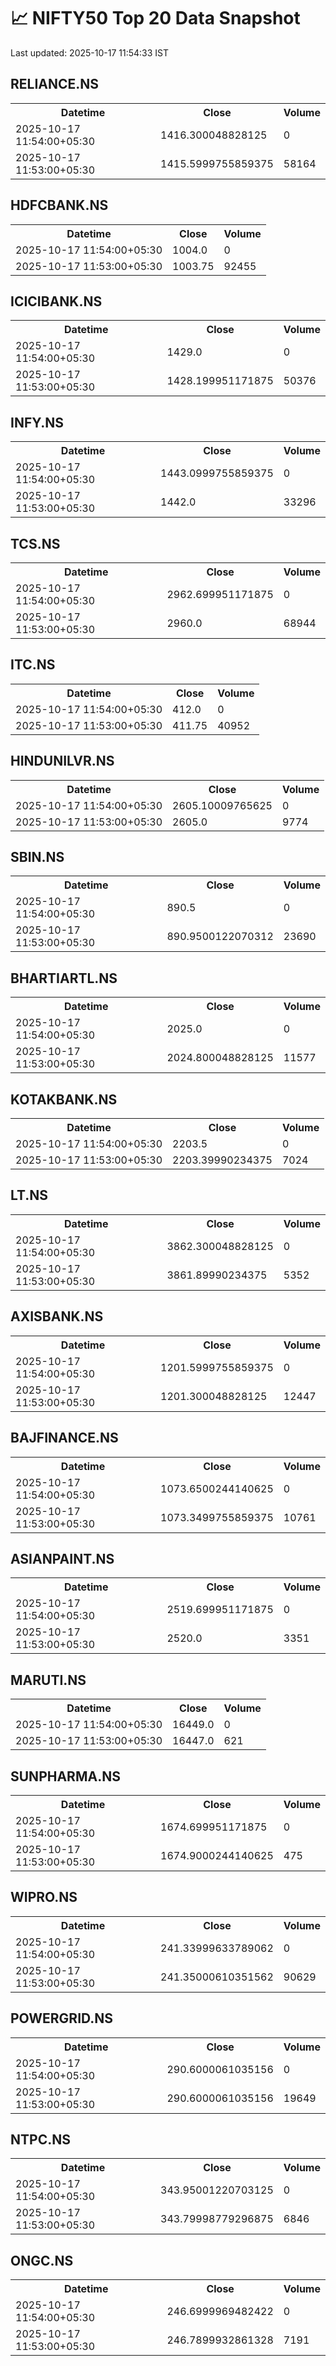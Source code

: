 # 📈 NIFTY50 Top 20 Data Snapshot

Last updated: 2025-10-17 11:54:33 IST

## RELIANCE.NS

<table>
  <tr><th>Datetime</th><th>Close</th><th>Volume</th></tr>
  <tr><td>2025-10-17 11:54:00+05:30</td><td>1416.300048828125</td><td>0</td></tr>
  <tr><td>2025-10-17 11:53:00+05:30</td><td>1415.5999755859375</td><td>58164</td></tr>
</table>

## HDFCBANK.NS

<table>
  <tr><th>Datetime</th><th>Close</th><th>Volume</th></tr>
  <tr><td>2025-10-17 11:54:00+05:30</td><td>1004.0</td><td>0</td></tr>
  <tr><td>2025-10-17 11:53:00+05:30</td><td>1003.75</td><td>92455</td></tr>
</table>

## ICICIBANK.NS

<table>
  <tr><th>Datetime</th><th>Close</th><th>Volume</th></tr>
  <tr><td>2025-10-17 11:54:00+05:30</td><td>1429.0</td><td>0</td></tr>
  <tr><td>2025-10-17 11:53:00+05:30</td><td>1428.199951171875</td><td>50376</td></tr>
</table>

## INFY.NS

<table>
  <tr><th>Datetime</th><th>Close</th><th>Volume</th></tr>
  <tr><td>2025-10-17 11:54:00+05:30</td><td>1443.0999755859375</td><td>0</td></tr>
  <tr><td>2025-10-17 11:53:00+05:30</td><td>1442.0</td><td>33296</td></tr>
</table>

## TCS.NS

<table>
  <tr><th>Datetime</th><th>Close</th><th>Volume</th></tr>
  <tr><td>2025-10-17 11:54:00+05:30</td><td>2962.699951171875</td><td>0</td></tr>
  <tr><td>2025-10-17 11:53:00+05:30</td><td>2960.0</td><td>68944</td></tr>
</table>

## ITC.NS

<table>
  <tr><th>Datetime</th><th>Close</th><th>Volume</th></tr>
  <tr><td>2025-10-17 11:54:00+05:30</td><td>412.0</td><td>0</td></tr>
  <tr><td>2025-10-17 11:53:00+05:30</td><td>411.75</td><td>40952</td></tr>
</table>

## HINDUNILVR.NS

<table>
  <tr><th>Datetime</th><th>Close</th><th>Volume</th></tr>
  <tr><td>2025-10-17 11:54:00+05:30</td><td>2605.10009765625</td><td>0</td></tr>
  <tr><td>2025-10-17 11:53:00+05:30</td><td>2605.0</td><td>9774</td></tr>
</table>

## SBIN.NS

<table>
  <tr><th>Datetime</th><th>Close</th><th>Volume</th></tr>
  <tr><td>2025-10-17 11:54:00+05:30</td><td>890.5</td><td>0</td></tr>
  <tr><td>2025-10-17 11:53:00+05:30</td><td>890.9500122070312</td><td>23690</td></tr>
</table>

## BHARTIARTL.NS

<table>
  <tr><th>Datetime</th><th>Close</th><th>Volume</th></tr>
  <tr><td>2025-10-17 11:54:00+05:30</td><td>2025.0</td><td>0</td></tr>
  <tr><td>2025-10-17 11:53:00+05:30</td><td>2024.800048828125</td><td>11577</td></tr>
</table>

## KOTAKBANK.NS

<table>
  <tr><th>Datetime</th><th>Close</th><th>Volume</th></tr>
  <tr><td>2025-10-17 11:54:00+05:30</td><td>2203.5</td><td>0</td></tr>
  <tr><td>2025-10-17 11:53:00+05:30</td><td>2203.39990234375</td><td>7024</td></tr>
</table>

## LT.NS

<table>
  <tr><th>Datetime</th><th>Close</th><th>Volume</th></tr>
  <tr><td>2025-10-17 11:54:00+05:30</td><td>3862.300048828125</td><td>0</td></tr>
  <tr><td>2025-10-17 11:53:00+05:30</td><td>3861.89990234375</td><td>5352</td></tr>
</table>

## AXISBANK.NS

<table>
  <tr><th>Datetime</th><th>Close</th><th>Volume</th></tr>
  <tr><td>2025-10-17 11:54:00+05:30</td><td>1201.5999755859375</td><td>0</td></tr>
  <tr><td>2025-10-17 11:53:00+05:30</td><td>1201.300048828125</td><td>12447</td></tr>
</table>

## BAJFINANCE.NS

<table>
  <tr><th>Datetime</th><th>Close</th><th>Volume</th></tr>
  <tr><td>2025-10-17 11:54:00+05:30</td><td>1073.6500244140625</td><td>0</td></tr>
  <tr><td>2025-10-17 11:53:00+05:30</td><td>1073.3499755859375</td><td>10761</td></tr>
</table>

## ASIANPAINT.NS

<table>
  <tr><th>Datetime</th><th>Close</th><th>Volume</th></tr>
  <tr><td>2025-10-17 11:54:00+05:30</td><td>2519.699951171875</td><td>0</td></tr>
  <tr><td>2025-10-17 11:53:00+05:30</td><td>2520.0</td><td>3351</td></tr>
</table>

## MARUTI.NS

<table>
  <tr><th>Datetime</th><th>Close</th><th>Volume</th></tr>
  <tr><td>2025-10-17 11:54:00+05:30</td><td>16449.0</td><td>0</td></tr>
  <tr><td>2025-10-17 11:53:00+05:30</td><td>16447.0</td><td>621</td></tr>
</table>

## SUNPHARMA.NS

<table>
  <tr><th>Datetime</th><th>Close</th><th>Volume</th></tr>
  <tr><td>2025-10-17 11:54:00+05:30</td><td>1674.699951171875</td><td>0</td></tr>
  <tr><td>2025-10-17 11:53:00+05:30</td><td>1674.9000244140625</td><td>475</td></tr>
</table>

## WIPRO.NS

<table>
  <tr><th>Datetime</th><th>Close</th><th>Volume</th></tr>
  <tr><td>2025-10-17 11:54:00+05:30</td><td>241.33999633789062</td><td>0</td></tr>
  <tr><td>2025-10-17 11:53:00+05:30</td><td>241.35000610351562</td><td>90629</td></tr>
</table>

## POWERGRID.NS

<table>
  <tr><th>Datetime</th><th>Close</th><th>Volume</th></tr>
  <tr><td>2025-10-17 11:54:00+05:30</td><td>290.6000061035156</td><td>0</td></tr>
  <tr><td>2025-10-17 11:53:00+05:30</td><td>290.6000061035156</td><td>19649</td></tr>
</table>

## NTPC.NS

<table>
  <tr><th>Datetime</th><th>Close</th><th>Volume</th></tr>
  <tr><td>2025-10-17 11:54:00+05:30</td><td>343.95001220703125</td><td>0</td></tr>
  <tr><td>2025-10-17 11:53:00+05:30</td><td>343.79998779296875</td><td>6846</td></tr>
</table>

## ONGC.NS

<table>
  <tr><th>Datetime</th><th>Close</th><th>Volume</th></tr>
  <tr><td>2025-10-17 11:54:00+05:30</td><td>246.6999969482422</td><td>0</td></tr>
  <tr><td>2025-10-17 11:53:00+05:30</td><td>246.7899932861328</td><td>7191</td></tr>
</table>

